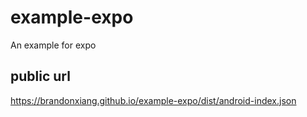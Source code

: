 # example-expo
An example for expo

## public url

https://brandonxiang.github.io/example-expo/dist/android-index.json